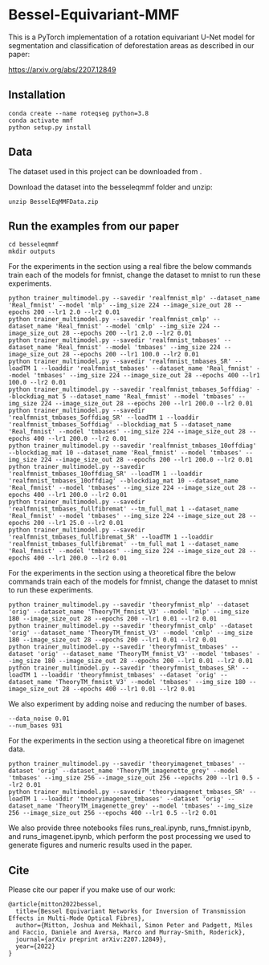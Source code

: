 # Bessel-Equivariant-MMF

This is a PyTorch implementation of a rotation equivariant U-Net model for segmentation and classification of deforestation areas as described in our paper:

https://arxiv.org/abs/2207.12849

## Installation

```
conda create --name roteqseg python=3.8
conda activate mmf
python setup.py install
````

## Data

The dataset used in this project can be downloaded from <ToDo Add Link>.

Download the dataset into the besseleqmmf folder and unzip:

```
unzip BesselEqMMFData.zip
```

## Run the examples from our paper

```
cd besseleqmmf
mkdir outputs
```

For the experiments in the section using a real fibre the below commands train each of the models for fmnist, change the dataset to mnist to run these experiments.

```
python trainer_multimodel.py --savedir 'realfmnist_mlp' --dataset_name 'Real_fmnist' --model 'mlp' --img_size 224 --image_size_out 28 --epochs 200 --lr1 2.0 --lr2 0.01
python trainer_multimodel.py --savedir 'realfmnist_cmlp' --dataset_name 'Real_fmnist' --model 'cmlp' --img_size 224 --image_size_out 28 --epochs 200 --lr1 2.0 --lr2 0.01
python trainer_multimodel.py --savedir 'realfmnist_tmbases' --dataset_name 'Real_fmnist' --model 'tmbases' --img_size 224 --image_size_out 28 --epochs 200 --lr1 100.0 --lr2 0.01
python trainer_multimodel.py --savedir 'realfmnist_tmbases_SR' --loadTM 1 --loaddir 'realfmnist_tmbases' --dataset_name 'Real_fmnist' --model 'tmbases' --img_size 224 --image_size_out 28 --epochs 400 --lr1 100.0 --lr2 0.01
python trainer_multimodel.py --savedir 'realfmnist_tmbases_5offdiag' --blockdiag_mat 5 --dataset_name 'Real_fmnist' --model 'tmbases' --img_size 224 --image_size_out 28 --epochs 200 --lr1 200.0 --lr2 0.01
python trainer_multimodel.py --savedir 'realfmnist_tmbases_5offdiag_SR' --loadTM 1 --loaddir 'realfmnist_tmbases_5offdiag' --blockdiag_mat 5 --dataset_name 'Real_fmnist' --model 'tmbases' --img_size 224 --image_size_out 28 --epochs 400 --lr1 200.0 --lr2 0.01
python trainer_multimodel.py --savedir 'realfmnist_tmbases_10offdiag' --blockdiag_mat 10 --dataset_name 'Real_fmnist' --model 'tmbases' --img_size 224 --image_size_out 28 --epochs 200 --lr1 200.0 --lr2 0.01
python trainer_multimodel.py --savedir 'realfmnist_tmbases_10offdiag_SR' --loadTM 1 --loaddir 'realfmnist_tmbases_10offdiag' --blockdiag_mat 10 --dataset_name 'Real_fmnist' --model 'tmbases' --img_size 224 --image_size_out 28 --epochs 400 --lr1 200.0 --lr2 0.01
python trainer_multimodel.py --savedir 'realfmnist_tmbases_fullfibremat' --tm_full_mat 1 --dataset_name 'Real_fmnist' --model 'tmbases' --img_size 224 --image_size_out 28 --epochs 200 --lr1 25.0 --lr2 0.01
python trainer_multimodel.py --savedir 'realfmnist_tmbases_fullfibremat_SR' --loadTM 1 --loaddir 'realfmnist_tmbases_fullfibremat' --tm_full_mat 1 --dataset_name 'Real_fmnist' --model 'tmbases' --img_size 224 --image_size_out 28 --epochs 400 --lr1 200.0 --lr2 0.01
```

For the experiments in the section using a theoretical fibre the below commands train each of the models for fmnist, change the dataset to mnist to run these experiments.

```
python trainer_multimodel.py --savedir 'theoryfmnist_mlp' --dataset 'orig' --dataset_name 'TheoryTM_fmnist_V3' --model 'mlp' --img_size 180 --image_size_out 28 --epochs 200 --lr1 0.01 --lr2 0.01
python trainer_multimodel.py --savedir 'theoryfmnist_cmlp' --dataset 'orig' --dataset_name 'TheoryTM_fmnist_V3' --model 'cmlp' --img_size 180 --image_size_out 28 --epochs 200 --lr1 0.01 --lr2 0.01
python trainer_multimodel.py --savedir 'theoryfmnist_tmbases' --dataset 'orig' --dataset_name 'TheoryTM_fmnist_V3' --model 'tmbases' --img_size 180 --image_size_out 28 --epochs 200 --lr1 0.01 --lr2 0.01
python trainer_multimodel.py --savedir 'theoryfmnist_tmbases_SR' --loadTM 1 --loaddir 'theoryfmnist_tmbases' --dataset 'orig' --dataset_name 'TheoryTM_fmnist_V3' --model 'tmbases' --img_size 180 --image_size_out 28 --epochs 400 --lr1 0.01 --lr2 0.01
```

We also experiment by adding noise and reducing the number of bases.

```
--data_noise 0.01
--num_bases 931
```

For the experiments in the section using a theoretical fibre on imagenet data.

```
python trainer_multimodel.py --savedir 'theoryimagenet_tmbases' --dataset 'orig' --dataset_name 'TheoryTM_imagenette_grey' --model 'tmbases' --img_size 256 --image_size_out 256 --epochs 200 --lr1 0.5 --lr2 0.01
python trainer_multimodel.py --savedir 'theoryimagenet_tmbases_SR' --loadTM 1 --loaddir 'theoryimagenet_tmbases' --dataset 'orig' --dataset_name 'TheoryTM_imagenette_grey' --model 'tmbases' --img_size 256 --image_size_out 256 --epochs 400 --lr1 0.5 --lr2 0.01
```

We also provide three notebooks files runs_real.ipynb, runs_fmnist.ipynb, and runs_imagenet.ipynb, which perform the post processing we used to generate figures and numeric results used in the paper.

## Cite

Please cite our paper if you make use of our work:

```
@article{mitton2022bessel,
  title={Bessel Equivariant Networks for Inversion of Transmission Effects in Multi-Mode Optical Fibres},
  author={Mitton, Joshua and Mekhail, Simon Peter and Padgett, Miles and Faccio, Daniele and Aversa, Marco and Murray-Smith, Roderick},
  journal={arXiv preprint arXiv:2207.12849},
  year={2022}
}
```



